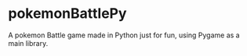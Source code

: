 # pokemonBattlePy
A pokemon Battle game made in Python just for fun, using Pygame as a main library.
